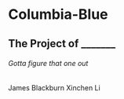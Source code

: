 # Columbia-Blue
## The Project of _______
###### Gotta figure that one out
James Blackburn
Xinchen Li